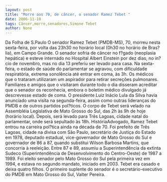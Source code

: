 ```yaml
---
layout: post
title: "Morre aos 70, de câncer, o senador Ramez Tebet "
date: 2006-11-18
tags: Câncer,morre,senadores,Simone Tebet
author: None
---
```

Da Folha de S.Paulo
O senador Ramez Tebet (PMDB-MS), 70, morreu nesta sexta-feira, por volta das 23h30 no horário local (0h30 no horário de Bras?lia), em Campo Grande. O senador sofria de câncer no f?gado (neoplasia hepática) e esteve internado no Hospital Albert Einstein por dez dias, no in?cio de novembro, mas no dia 13 preferiu ser levado para casa.
Na sexta-feira, o estado de saúde do parlamentar se agravou, com dificuldade respiratória, extrema sonolência até entrar em coma, às 3h. Os médicos que o trataram utilizaram um aspirador para retirar secreções pulmonares. Familiares e amigos que o visitaram durante todo o dia disseram acreditar que o senador os reconhecia, embora o boletim médico divulgado já descrevesse estado de coma. O presidente Luiz Inácio Lula da Silva havia anunciado uma visita na segunda-feira, assim como outras lideranças do PMDB e de outros partidos pol?ticos.
O corpo de Tebet será velado na Assembléia Legislativa de Mato Grosso do Sul, das 2h às 9h de hoje (horário local). Depois, será levado para Três Lagoas, cidade natal do parlamentar, onde será sepultado às 18h.
HistóriaAdvogado, Ramez Tebet entrou na carreira pol?tica ainda na década de 70. Foi prefeito de Três Lagoas, cidade na divisa com São Paulo, secretário de Justiça do Estado em 1978, deputado estadual, vice-governador de Mato Grosso do Sul e governador de 86 a 87, quando substitui Wilson Barbosa Martins, que concorria à reeleição. Entre 87 e 89, assumiu a Superintendência da extinta Sudeco (Superintendência de Desenvolvimento do Centro-Oeste) de 1987 a 1989.
Foi eleito senador pelo Mato Grosso do Sul pela primeira vez em 1994, e estava no segundo mandato, iniciado em 2003. Tebet era casado e deixa quatro filhos. O primeiro suplente do senador é o secretário-executivo do PMDB em Mato Grosso do Sul, Valter Pereira. 